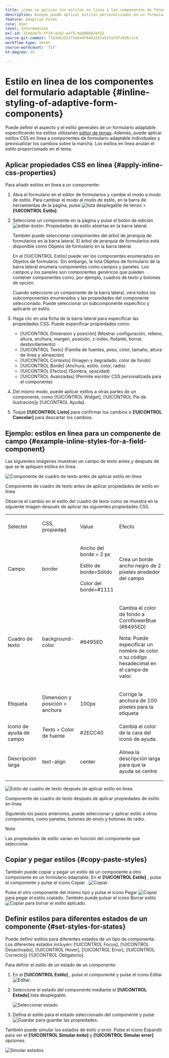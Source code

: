 ```yaml
---
title: ¿Cómo se aplican los estilos en línea a los componentes de formulario adaptable?
description: Aunque puede aplicar estilos personalizados en un formulario adaptable, también puede aplicar propiedades CSS en línea en componentes individuales de un formulario adaptable. Aprenda a aplicar estilos en línea a los componentes del formulario adaptable. Profundizar con un ejemplo para aplicar estilo en línea a un componente de campo de texto.
feature: Adaptive Forms
role: User
level: Intermediate
exl-id: 25adabfb-ff19-4cb2-aef5-0a8086d2e552
source-git-commit: 7163eb2551f5e644f6d42287a523a7dfc626c1c4
workflow-type: tm+mt
source-wordcount: '717'
ht-degree: 2%

---
```


# Estilo en línea de los componentes del formulario adaptable {#inline-styling-of-adaptive-form-components}

Puede definir el aspecto y el estilo generales de un formulario adaptable especificando los estilos utilizando [editor de temas](themes.md). Además, puede aplicar estilos CSS en línea a componentes de formulario adaptable individuales y previsualizar los cambios sobre la marcha. Los estilos en línea anulan el estilo proporcionado en el tema.

## Aplicar propiedades CSS en línea {#apply-inline-css-properties}

Para añadir estilos en línea a un componente:

1. Abra el formulario en el editor de formularios y cambie el modo a modo de estilo. Para cambiar el modo al modo de estilo, en la barra de herramientas de la página, pulse ![lista desplegable de lienzo](assets/Smock_ChevronDown.svg) > **[!UICONTROL Estilo]**.
1. Seleccione un componente en la página y pulse el botón de edición ![editar-botón](assets/edit.svg). Propiedades de estilo abiertas en la barra lateral.

   También puede seleccionar componentes del árbol de jerarquía de formularios en la barra lateral. El árbol de jerarquía de formularios está disponible como Objetos de formulario en la barra lateral.

   En el [!UICONTROL Estilo] puede ver los componentes enumerados en Objetos de formulario. Sin embargo, la lista Objetos de formulario de la barra lateral enumera componentes como campos y paneles. Los campos y los paneles son componentes genéricos que pueden contener componentes como, por ejemplo, cuadros de texto y botones de opción.

   Cuando seleccione un componente de la barra lateral, verá todos los subcomponentes enumerados y las propiedades del componente seleccionado. Puede seleccionar un subcomponente específico y aplicarle un estilo.

1. Haga clic en una ficha de la barra lateral para especificar las propiedades CSS. Puede especificar propiedades como:

   * [!UICONTROL Dimension y posición] (Mostrar configuración, relleno, altura, anchura, margen, posición, z-index, flotante, borrar, desbordamiento)
   * [!UICONTROL Texto] (Familia de fuentes, peso, color, tamaño, altura de línea y alineación)
   * [!UICONTROL Contexto] (Imagen y degradado, color de fondo)
   * [!UICONTROL Borde] (Anchura, estilo, color, radio)
   * [!UICONTROL Efectos] (Sombra, opacidad)
   * [!UICONTROL Avanzadas] (Permite escribir CSS personalizada para el componente)

1. Del mismo modo, puede aplicar estilos a otras partes de un componente, como [!UICONTROL Widget], [!UICONTROL Pie de ilustración]y [!UICONTROL Ayuda].
1. Toque **[!UICONTROL Listo]** para confirmar los cambios o **[!UICONTROL Cancelar]** para descartar los cambios.

## Ejemplo: estilos en línea para un componente de campo {#example-inline-styles-for-a-field-component}

Las siguientes imágenes muestran un campo de texto antes y después de que se le apliquen estilos en línea.

![Componente de cuadro de texto antes de aplicar estilo en línea](assets/no-style.png)

Componente de cuadro de texto antes de aplicar propiedades de estilo en línea

Observe el cambio en el estilo del cuadro de texto como se muestra en la siguiente imagen después de aplicar las siguientes propiedades CSS.

<table>
 <tbody>
  <tr>
   <td><p>Selector</p> </td>
   <td><p>CSS, propiedad</p> </td>
   <td><p>Value</p> </td>
   <td><p>Efecto</p> </td>
  </tr>
  <tr>
   <td><p>Campo</p> </td>
   <td><p>border</p> </td>
   <td><p>Ancho del borde = 2 px</p> <p>Estilo de borde=Sólido</p> <p>Color del borde=#1111</p> </td>
   <td><p>Crea un borde ancho negro de 2 píxeles alrededor del campo</p> </td>
  </tr>
  <tr>
   <td><p>Cuadro de texto</p> </td>
   <td><p>background-color</p> </td>
   <td><p>#6495ED</p> </td>
   <td><p>Cambia el color de fondo a CornflowerBlue (#6495ED)</p> <p>Nota: Puede especificar un nombre de color o su código hexadecimal en el campo de valor.</p> </td>
  </tr>
  <tr>
   <td><p>Etiqueta</p> </td>
   <td><p>Dimension y posición &gt; anchura</p> </td>
   <td><p>100px</p> </td>
   <td><p>Corrige la anchura de 100 píxeles para la etiqueta</p> </td>
  </tr>
  <tr>
   <td>Icono de ayuda de campo</td>
   <td>Texto &gt; Color de fuente</td>
   <td>#2ECC40</td>
   <td>Cambia el color de la cara del icono de ayuda.</td>
  </tr>
  <tr>
   <td><p>Descripción larga</p> </td>
   <td><p>text-align</p> </td>
   <td><p>center</p> </td>
   <td><p>Alinea la descripción larga para que la ayuda se centre</p> </td>
  </tr>
 </tbody>
</table>

![Estilo de cuadro de texto después de aplicar estilo en línea](assets/applied-style.png)

Componente de cuadro de texto después de aplicar propiedades de estilo en línea

Siguiendo los pasos anteriores, puede seleccionar y aplicar estilo a otros componentes, como paneles, botones de envío y botones de radio.

>[!NOTE]
>
>Las propiedades de estilo varían en función del componente que seleccione.

## Copiar y pegar estilos {#copy-paste-styles}

También puede copiar y pegar un estilo de un componente a otro componente en un formulario adaptable. En el **[!UICONTROL Estilo]** , pulse el componente y pulse el icono Copiar . ![Copiar](assets/property-copy-icon.svg).

Pulse el otro componente del mismo tipo y pulse el icono Pegar ![Copiar](assets/Smock_Paste_18_N.svg) para pegar el estilo copiado. También puede pulsar el icono Borrar estilo ![Copiar](assets/clear-style-icon.svg) para borrar el estilo aplicado.

## Definir estilos para diferentes estados de un componente {#set-styles-for-states}

Puede definir estilos para diferentes estados de un tipo de componente. Los diferentes estados incluyen: [!UICONTROL Focus], [!UICONTROL Desactivado], [!UICONTROL Hover], [!UICONTROL Error], [!UICONTROL Correcto]y [!UICONTROL Obligatorio].

Para definir el estilo de un estado de un componente:

1. En el **[!UICONTROL Estilo]** , pulse el componente y pulse el icono Editar ![Editar](assets/Smock_Edit_18_N.svg).

1. Seleccione el estado del componente mediante el **[!UICONTROL Estado]** lista desplegable.

   ![Seleccionar estado](assets/select-state.png)

1. Defina el estilo para el estado seleccionado del componente y pulse ![Guardar](assets/save_icon.svg) para guardar las propiedades.

También puede simular los estados de éxito y error. Pulse el icono Expandir para ver el **[!UICONTROL Simular éxito]** y **[!UICONTROL Simular error]** opciones.

![Simular estados](assets/simulate-states.png)
